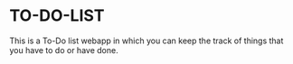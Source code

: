 # TO-DO-LIST
This is a  To-Do list webapp in which you can keep the track of things that you have to do or have done.
